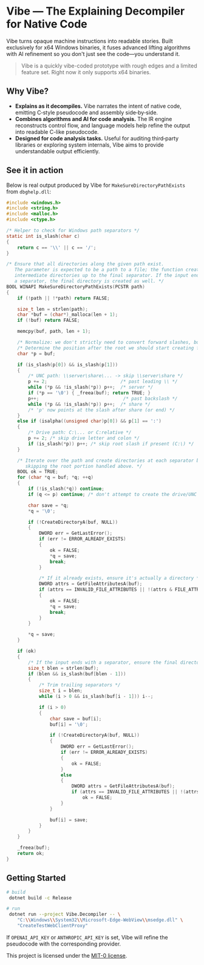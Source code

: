 # Vibe — The Explaining Decompiler for Native Code

Vibe turns opaque machine instructions into readable stories. Built exclusively for x64 Windows binaries, it fuses advanced lifting algorithms with AI refinement so you don't just see the code—you understand it.

> Vibe is a quickly vibe-coded prototype with rough edges and a limited feature set. Right now it only supports x64 binaries.

## Why Vibe?
- **Explains as it decompiles.** Vibe narrates the intent of native code, emitting C‑style pseudocode and assembly side‑by‑side.
- **Combines algorithms and AI for code analysis.** The IR engine reconstructs control flow, and language models help refine the output into readable C-like pseudocode.
- **Designed for code analysis tasks.** Useful for auditing third‑party libraries or exploring system internals, Vibe aims to provide understandable output efficiently.

## See it in action
Below is real output produced by Vibe for `MakeSureDirectoryPathExists` from `dbghelp.dll`:

```c
#include <windows.h>
#include <string.h>
#include <malloc.h>
#include <ctype.h>

/* Helper to check for Windows path separators */
static int is_slash(char c)
{
    return c == '\\' || c == '/';
}

/* Ensure that all directories along the given path exist.
   The parameter is expected to be a path to a file; the function creates
   intermediate directories up to the final separator. If the input ends with
   a separator, the final directory is created as well. */
BOOL WINAPI MakeSureDirectoryPathExists(PCSTR path)
{
    if (!path || !*path) return FALSE;

    size_t len = strlen(path);
    char *buf = (char*)_malloca(len + 1);
    if (!buf) return FALSE;

    memcpy(buf, path, len + 1);

    /* Normalize: we don't strictly need to convert forward slashes, but we treat both as separators. */
    /* Determine the position after the root we should start creating from. */
    char *p = buf;

    if (is_slash(p[0]) && is_slash(p[1]))
    {
        /* UNC path: \\server\share\... -> skip \\server\share */
        p += 2;                           /* past leading \\ */
        while (*p && !is_slash(*p)) p++;  /* server */
        if (*p == '\0') { _freea(buf); return TRUE; }
        p++;                               /* past backslash */
        while (*p && !is_slash(*p)) p++;  /* share */
        /* 'p' now points at the slash after share (or end) */
    }
    else if (isalpha((unsigned char)p[0]) && p[1] == ':')
    {
        /* Drive path: C:\... or C:relative */
        p += 2; /* skip drive letter and colon */
        if (is_slash(*p)) p++; /* skip root slash if present (C:\) */
    }

    /* Iterate over the path and create directories at each separator boundary,
       skipping the root portion handled above. */
    BOOL ok = TRUE;
    for (char *q = buf; *q; ++q)
    {
        if (!is_slash(*q)) continue;
        if (q <= p) continue; /* don't attempt to create the drive/UNC root */

        char save = *q;
        *q = '\0';

        if (!CreateDirectoryA(buf, NULL))
        {
            DWORD err = GetLastError();
            if (err != ERROR_ALREADY_EXISTS)
            {
                ok = FALSE;
                *q = save;
                break;
            }

            /* If it already exists, ensure it's actually a directory */
            DWORD attrs = GetFileAttributesA(buf);
            if (attrs == INVALID_FILE_ATTRIBUTES || !(attrs & FILE_ATTRIBUTE_DIRECTORY))
            {
                ok = FALSE;
                *q = save;
                break;
            }
        }

        *q = save;
    }

    if (ok)
    {
        /* If the input ends with a separator, ensure the final directory exists too. */
        size_t blen = strlen(buf);
        if (blen && is_slash(buf[blen - 1]))
        {
            /* Trim trailing separators */
            size_t i = blen;
            while (i > 0 && is_slash(buf[i - 1])) i--;

            if (i > 0)
            {
                char save = buf[i];
                buf[i] = '\0';

                if (!CreateDirectoryA(buf, NULL))
                {
                    DWORD err = GetLastError();
                    if (err != ERROR_ALREADY_EXISTS)
                    {
                        ok = FALSE;
                    }
                    else
                    {
                        DWORD attrs = GetFileAttributesA(buf);
                        if (attrs == INVALID_FILE_ATTRIBUTES || !(attrs & FILE_ATTRIBUTE_DIRECTORY))
                            ok = FALSE;
                    }
                }

                buf[i] = save;
            }
        }
    }

    _freea(buf);
    return ok;
}
```

## Getting Started
```bash
# build
 dotnet build -c Release

# run
 dotnet run --project Vibe.Decompiler -- \
    "C:\\Windows\\System32\\Microsoft-Edge-WebView\\msedge.dll" \
    "CreateTestWebClientProxy"
```
If `OPENAI_API_KEY` or `ANTHROPIC_API_KEY` is set, Vibe will refine the pseudocode with the corresponding provider.

This project is licensed under the [MIT-0 license](LICENSE).
